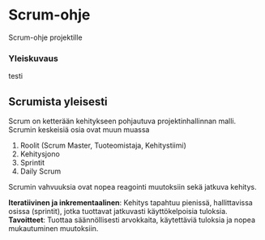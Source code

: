 # Scrum-ohje
Scrum-ohje projektille

### Yleiskuvaus
testi

## Scrumista yleisesti
Scrum on ketterään kehitykseen pohjautuva projektinhallinnan malli. Scrumin keskeisiä osia ovat muun muassa
1. Roolit (Scrum Master, Tuoteomistaja, Kehitystiimi)
2. Kehitysjono
3. Sprintit
4. Daily Scrum

Scrumin vahvuuksia ovat nopea reagointi muutoksiin sekä jatkuva kehitys.

**Iteratiivinen ja inkrementaalinen**: Kehitys tapahtuu pienissä, hallittavissa osissa (sprintit), jotka tuottavat jatkuvasti käyttökelpoisia tuloksia.
**Tavoitteet**: Tuottaa säännöllisesti arvokkaita, käytettäviä tuloksia ja nopea mukautuminen muutoksiin.